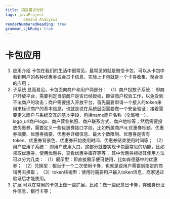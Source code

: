 ```yaml
---
title: 项目需求分析
tags: javaProject
        demand Analysis
renderNumberedHeading: true
grammar_cjkRuby: true
---
```



# 卡包应用
1. 应用介绍
   卡包在我们的生活中很常见，最常见的就是微信卡包，可以从卡包中看到用户的各种优惠券或会员卡信息，实际上卡包就是一个卡券收集、聚合类的应用；
2. 子系统
   显而易见，卡包面向商户和用户两部分：
   （1）商户投放子系统：
			   即商户开放平台，需要判定当前商户是否已经授权，即做商户校验工作，以免受到不法商户的攻击；商户需要接入开放平台，首先需要申请一个接入的token来用来标识商户的基本信息，也就是说在系统层面需要做一个安全验证；接着需要定义商户与系统交互的基本字段，包括name商户名称（全局唯一）、logo_url商户logo、商户营业执照、商户联系方式、商户地址等；然后需要投放优惠券，需要定义一些优惠券接口字段，比如所属商户id,优惠券标题、优惠券摘要、优惠券摘要、优惠券详细信息、最大个数限制、优惠券是否有token、优惠券背景色、优惠券开始使用时间、优惠券结束使用时间等；
	（2）用户应用子系统：
			即用户使用入口，这部分就要实现卡包最常见的功能，比如领取优惠券，使用优惠券，查看优惠券库存等等；
	  其中优惠券根据其使用方法可以分为几类：
	  （1）展示型：即直接展示便可使用，比如肯德基中的优惠券；
	  （2）兑换型：相当于一个二次使用卡券，也就是说用户需要到指定的商铺再去换取；
	  （3）token核销型：使用时需要用户输入token信息，商家通过验证后才能使用。
3. 扩展
   可以在常用的卡包上做一些扩展，比如：做一些纪念日卡券，存储身份证件信息，银行卡等；
 